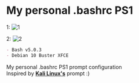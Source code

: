 # My personal .bashrc PS1

1:
<img src="https://cdn-141.anonfiles.com/79m4C2M0x6/b9dc6581-1646695273/unknown.png" alt="1"> <br>

2:
<img src="https://cdn-142.anonfiles.com/31n0C6Mex8/44c884ea-1646695404/unknown2.png" alt="2">

```markdown
- Bash v5.0.3
- Debian 10 Buster XFCE
```
My personal .bashrc PS1 prompt configuration <br>
Inspired by **[Kali Linux's](https://pt.wikipedia.org/wiki/Kali_Linux)** prompt :)

